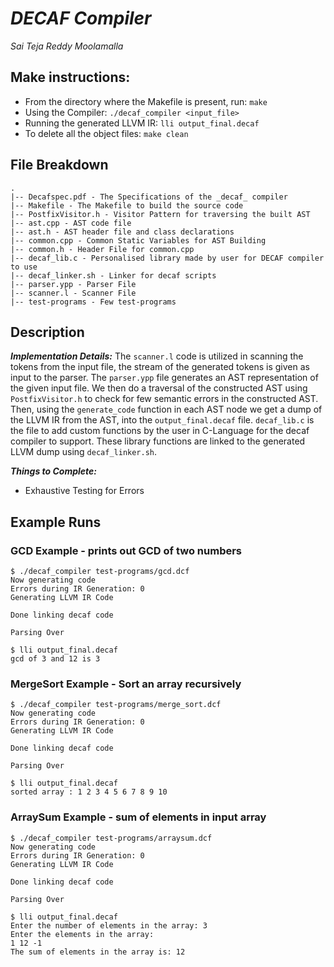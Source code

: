 # _DECAF Compiler_
_Sai Teja Reddy Moolamalla_

## Make instructions:

* From the directory where the Makefile is present, run:
	`make`
* Using the Compiler:
	`./decaf_compiler <input_file>`
* Running the generated LLVM IR:
	`lli output_final.decaf`
* To delete all the object files:
	`make clean`

## File Breakdown

```
.
|-- Decafspec.pdf - The Specifications of the _decaf_ compiler
|-- Makefile - The Makefile to build the source code
|-- PostfixVisitor.h - Visitor Pattern for traversing the built AST
|-- ast.cpp - AST code file
|-- ast.h - AST header file and class declarations
|-- common.cpp - Common Static Variables for AST Building
|-- common.h - Header File for common.cpp
|-- decaf_lib.c - Personalised library made by user for DECAF compiler to use
|-- decaf_linker.sh - Linker for decaf scripts
|-- parser.ypp - Parser File
|-- scanner.l - Scanner File
|-- test-programs - Few test-programs
```

## Description

**_Implementation Details:_** The `scanner.l` code is utilized in scanning the tokens from the input file, the stream of the generated tokens is given as input to the parser. The `parser.ypp` file generates an AST representation of the given input file. We then do a traversal of the constructed AST using `PostfixVisitor.h` to check for few semantic errors in the constructed AST. Then, using the `generate_code` function in each AST node we get a dump of the LLVM IR from the AST, into the `output_final.decaf` file. `decaf_lib.c` is the file to add custom functions by the user in C-Language for the decaf compiler to support. These library functions are linked to the generated LLVM dump using `decaf_linker.sh`.

**_Things to Complete:_**

- Exhaustive Testing for Errors


## Example Runs

### GCD Example - prints out GCD of two numbers

```
$ ./decaf_compiler test-programs/gcd.dcf 
Now generating code
Errors during IR Generation: 0
Generating LLVM IR Code

Done linking decaf code

Parsing Over

$ lli output_final.decaf 
gcd of 3 and 12 is 3
```

### MergeSort Example - Sort an array recursively 

```
$ ./decaf_compiler test-programs/merge_sort.dcf
Now generating code
Errors during IR Generation: 0
Generating LLVM IR Code

Done linking decaf code

Parsing Over

$ lli output_final.decaf 
sorted array : 1 2 3 4 5 6 7 8 9 10 
```

### ArraySum Example - sum of elements in input array

```
$ ./decaf_compiler test-programs/arraysum.dcf 
Now generating code
Errors during IR Generation: 0
Generating LLVM IR Code

Done linking decaf code

Parsing Over

$ lli output_final.decaf 
Enter the number of elements in the array: 3
Enter the elements in the array: 
1 12 -1
The sum of elements in the array is: 12
```


